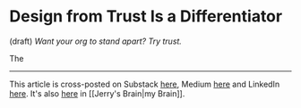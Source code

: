 # Design from Trust Is a Differentiator
 (draft) 
*Want your org to stand apart? Try trust.* 

The 

--- 
This article is cross-posted on Substack [here](), Medium [here]() and LinkedIn [here](). It's also [here]() in [[Jerry's Brain|my Brain]]. 